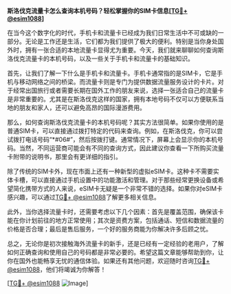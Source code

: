 **斯洛伐克流量卡怎么查询本机号码？轻松掌握你的SIM卡信息[[TG💪+ @esim1088](https://t.me/s/esim1088)]**

在当今这个数字化的时代，手机卡和流量卡已经成为我们日常生活中不可或缺的一部分。无论是工作还是生活，它们都为我们提供了极大的便利。特别是当你身处国外时，拥有一张合适的本地流量卡显得尤为重要。今天，我们就来聊聊如何查询斯洛伐克流量卡的本机号码，以及一些关于手机卡和流量卡的基础知识。

首先，让我们了解一下什么是手机卡和流量卡。手机卡通常指的是SIM卡，它是手机与移动网络之间的桥梁。而流量卡则是专门为提供数据流量服务设计的卡片。对于经常出国旅行或者需要长期在国外工作的朋友来说，选择一张适合自己的流量卡是非常重要的。尤其是在斯洛伐克这样的国家，拥有本地号码不仅可以方便联系当地的朋友和家人，还可以避免高昂的国际漫游费用。

那么，如何查询斯洛伐克流量卡的本机号码呢？其实方法很简单。如果你使用的是普通SIM卡，可以直接通过拨打特定的代码来查询。例如，在斯洛伐克，你可以尝试拨打电话号码“*#06#”，然后按拨打键。通常情况下，屏幕上会显示你的本机号码。当然，不同运营商可能会有不同的查询方式，因此建议你查看一下所购买流量卡附带的说明书，那里会有更详细的指引。

除了传统的SIM卡外，现在市面上还有一种新型的虚拟eSIM卡。这种卡不需要实体卡槽，可以直接通过手机设置中的功能激活和管理。对于那些经常更换设备或希望简化携带方式的人来说，eSIM卡无疑是一个非常不错的选择。如果你对eSIM卡感兴趣，可以通过[TG💪+ @esim1088](https://t.me/s/esim1088)了解更多相关信息。

此外，当你选择流量卡时，还需要考虑以下几个因素：首先是覆盖范围，确保该卡能在你计划前往的地方正常使用；其次是资费方案，包括通话、短信和数据流量的价格是否合理；最后是售后服务，一个好的服务商能为你解决许多后顾之忧。

总之，无论你是初次接触海外流量卡的新手，还是已经有一定经验的老用户，了解如何正确查询和使用自己的号码都是非常必要的。希望这篇文章能够帮助到你，让你在国外也能畅享无忧的通信体验。如果还有其他问题，欢迎随时咨询[TG💪+ @esim1088](https://t.me/s/esim1088)，他们将竭诚为你解答！

[[TG💪+ @esim1088](https://t.me/s/esim1088) ![Image](https://i.postimg.cc/4NQfJmqS/Snipaste-2025-05-13-00-14-12.png)]